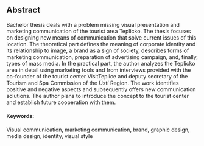 ## Abstract

Bachelor thesis deals with a problem missing visual presentation and marketing communication of the tourist area Teplicko. The thesis focuses on designing new means of communication that solve current issues of this location. The theoretical part defines the meaning of corporate identity and its relationship to image, a brand as a sign of society, describes forms of marketing communication, preparation of advertising campaign, and, finally, types of mass media. In the practical part, the author analyzes the Teplicko area in detail using marketing tools and from interviews provided with the co-founder of the tourist center VisitTeplice and deputy secretary of the Tourism and Spa Commission of the Ústí Region. The work identifies positive and negative aspects and subsequently offers new communication solutions. The author plans to introduce the concept to the tourist center and establish future cooperation with them.



#### Keywords:
Visual communication, marketing communication, brand, graphic design, media design, identity, visual style
